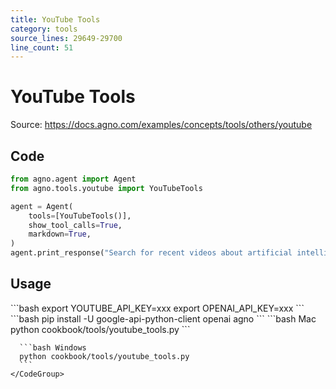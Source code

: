 ```yaml
---
title: YouTube Tools
category: tools
source_lines: 29649-29700
line_count: 51
---
```


# YouTube Tools
Source: https://docs.agno.com/examples/concepts/tools/others/youtube



## Code

```python cookbook/tools/youtube_tools.py
from agno.agent import Agent
from agno.tools.youtube import YouTubeTools

agent = Agent(
    tools=[YouTubeTools()],
    show_tool_calls=True,
    markdown=True,
)
agent.print_response("Search for recent videos about artificial intelligence")
```

## Usage

<Steps>
  <Snippet file="create-venv-step.mdx" />

  <Step title="Set your API key">
    ```bash
    export YOUTUBE_API_KEY=xxx
    export OPENAI_API_KEY=xxx
    ```
  </Step>

  <Step title="Install libraries">
    ```bash
    pip install -U google-api-python-client openai agno
    ```
  </Step>

  <Step title="Run Agent">
    <CodeGroup>
      ```bash Mac
      python cookbook/tools/youtube_tools.py
      ```

      ```bash Windows
      python cookbook/tools/youtube_tools.py
      ```
    </CodeGroup>
  </Step>
</Steps>


